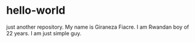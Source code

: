 # hello-world
just another repository.
My name is Giraneza Fiacre.
I am Rwandan boy of 22 years.
I am just simple guy.
